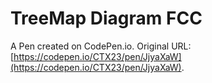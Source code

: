 # TreeMap Diagram FCC

A Pen created on CodePen.io. Original URL: [https://codepen.io/CTX23/pen/JjyaXaW](https://codepen.io/CTX23/pen/JjyaXaW).



